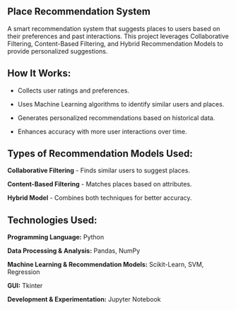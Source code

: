 ## Place Recommendation System
A smart recommendation system that suggests places to users based on their preferences and past interactions. This project leverages Collaborative Filtering, Content-Based Filtering, and Hybrid Recommendation Models to provide personalized suggestions.

## How It Works:
- Collects user ratings and preferences.

- Uses Machine Learning algorithms to identify similar users and places.

- Generates personalized recommendations based on historical data.

- Enhances accuracy with more user interactions over time.

## Types of Recommendation Models Used:

**Collaborative Filtering** - Finds similar users to suggest places.

**Content-Based Filtering** - Matches places based on attributes.

**Hybrid Model** - Combines both techniques for better accuracy.

## Technologies Used:

**Programming Language:** Python

**Data Processing & Analysis:** Pandas, NumPy

**Machine Learning & Recommendation Models:** Scikit-Learn, SVM, Regression

**GUI:** Tkinter

**Development & Experimentation:** Jupyter Notebook
